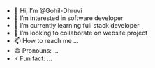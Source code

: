 - 👋 Hi, I’m @Gohil-Dhruvi
- 👀 I’m interested in software developer 
- 🌱 I’m currently learning full stack developer 
- 💞️ I’m looking to collaborate on website project
- 📫 How to reach me ...
- 😄 Pronouns: ...
- ⚡ Fun fact: ...

<!---
Gohil-Dhruvi/Gohil-Dhruvi is a ✨ special ✨ repository because its `README.md` (this file) appears on your GitHub profile.
You can click the Preview link to take a look at your changes.
--->
